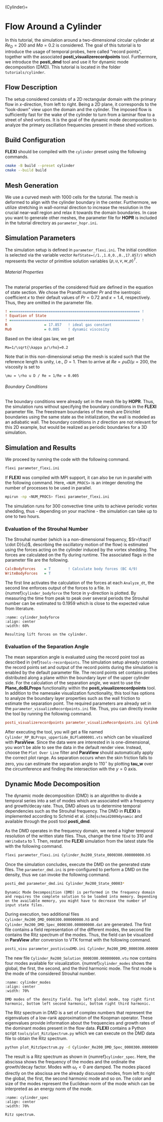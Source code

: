 (Cylinder)=
# Flow Around a Cylinder
In this tutorial, the simulation around a two-dimensional circular cylinder at $Re_D=200$ and $Ma=0.2$ is considered. The goal of this tutorial is to introduce the usage of temporal probes, here called "record points", together with the associated **posti_visualizerecordpoints** tool. Furthermore, we introduce the **posti_dmd** tool and use it for dynamic mode decomposition (DMD). This tutorial is located in the folder `tutorials/cylinder`.


## Flow Description
The setup considered consists of a 2D rectangular domain with the primary flow in $x$-direction, from left to right. Being a 2D plane, it corresponds to the "look-down" view upon the domain and the cylinder. The imposed flow is sufficiently fast for the wake of the cylinder to turn from a laminar flow to a street of shed vortices. It is the goal of the dynamic mode decomposition to analyze the primary oscillation frequencies present in these shed vortices.

## Build Configuration
**FLEXI** should be compiled with the `cylinder` preset using the following commands.
```bash
cmake -B build --preset cylinder
cmake --build build
```

## Mesh Generation
We use a curved mesh with $1000$ cells for the tutorial. The mesh is deformed to align with the cylinder boundary in the center. Furthermore, we utilize stretching in wall-normal direction to increase the resolution in the crucial near-wall region and relax it towards the domain boundaries. In case you want to generate other meshes, the parameter file for **HOPR** is included in the tutorial directory as `parameter_hopr.ini`. 

## Simulation Parameters
The simulation setup is defined in `parameter_flexi.ini`. The initial condition is selected via the variable vector ``RefState=(/1.,1.0,0.,0.,17.857/)`` which represents the vector of primitive solution variables $(\rho, u, v, w, p)^T$. 

###### Material Properties
The material properties of the considered fluid are defined in the equation of state section. We chose the Prandtl number $Pr$ and the isentropic coefficient $\kappa$ to their default values of $Pr = 0.72$ and $\kappa = 1.4$, respectively. Thus, they are omitted in the parameter file.
```ini
! ============================================================ !
! Equation of State
! ============================================================ !
R                 = 17.857   ! ideal gas constant
Mu0               = 0.005    ! dynamic viscosity
```
Based on the ideal gas law, we get
```{math}
Ma=1/\sqrt{\kappa p/\rho}=0.2
```
Note that in this non-dimensional setup the mesh is scaled such that the reference length is unity, i.e., $D=1$. Then to arrive at $Re=\rho u D / \mu = 200$, the viscosity is set to
```{math}
\mu = \rho u D / Re = 1/Re = 0.005
```

###### Boundary Conditions
The boundary conditions were already set in the mesh file by **HOPR**. Thus, the simulation runs without specifying the boundary conditions in the **FLEXI** parameter file. The freestream boundaries of the mesh are Dirichlet boundaries using the same state as the initialization, the wall is modeled as an adiabatic wall. The boundary conditions in $z$ direction are not relevant for this 2D example, but would be realized as periodic boundaries for a 3D simulation. 

## Simulation and Results
We proceed by running the code with the following command.
```bash
flexi parameter_flexi.ini
```
If **FLEXI** was compiled with MPI support, it can also be run in parallel with the following command. Here, `<NUM_PROCS>` is an integer denoting the number of processes to be used in parallel.
```bash
mpirun -np <NUM_PROCS> flexi parameter_flexi.ini
```
The simulation runs for 300 convective time units to achieve periodic vortex shedding, thus - depending on your machine - the simulation can take up to one to two hours.

### Evaluation of the Strouhal Number
The Strouhal number (which is a non-dimensional frequency, $Sr=\frac{f \cdot D}{u}$, describing the oscillatory motion of the flow) is estimated using the forces acting on the cylinder induced by the vortex shedding. The forces are calculated on the fly during runtime. The associated flags in the parameter file are the following.
```ini
CalcBodyForces    = T        ! Calculate body forces (BC 4/9)
WriteBodyForces   = T
```

The first line activates the calculation of the forces at each ``Analyze_dt``, the second line enforces output of the forces to a file. In {numref}`cylinder_bodyforce` the force in y-direction is plotted. By measuring the time from peak to peak over several periods the Strouhal number can be estimated to $0.1959$ which is close to the expected value from literature. 


```{figure} figures/cylinder_fy.jpg
:name: cylinder_bodyforce
:align: center
:width: 60%

Resulting lift forces on the cylinder.
```

### Evaluation of the Separation Angle
The mean separation angle is evaluated using the record point tool as described in {ref}`tools-recordpoints`. The simulation setup already contains the record points set and output of the record points during the simulation is enabled by the default parameter file. The record points set contains probes distributed along a plane within the boundary layer of the upper cylinder side. For the calculation of the separation angle, we want to use the **Plane_doBLProps** functionality within the **posti_visualizerecordpoints** tool. In addition to the namesake visualization functionality, this tool has options to analyze the boundary layer properties such as the wall friction to estimate the separation point. The required parameters are already set in the `parameter_visualizeRecordpoints.ini` file. Thus, you can directly invoke the tool by running the following command.
```ini
posti_visualizerecordpoints parameter_visualizeRecordpoints.ini Cylinder_Re200_RP_*
```

After executing the tool, you will get a file named `Cylinder_RP_BLProps_upperSide_BLPla000001.vts` which can be visualized with **ParaView**. Since the data were are interested in is one-dimensional, you won't be able
to see the data in the default render view. Instead, choose the `Plot Over Line` filter and **ParaView** should automatically apply the correct plot range. As separation occurs when the skin friction falls to zero, you can estimate the separation angle to $110^{\circ}$ by plotting **tau\_w** over the circumference and finding the intersection with the $y=0$ axis.

## Dynamic Mode Decomposition
The dynamic mode decomposition (DMD) is an algorithm to divide a temporal series into a set of modes which are associated with a frequency and growth/decay rate. Thus, DMD allows us to determine temporal dependencies such as the Strouhal frequency. The DMD in **FLEXI** is implemented according to Schmid et al. {cite}`schmid2009dynamic` and available through the posti tool **posti_dmd**.

As the DMD operates in the frequency domain, we need a higher temporal resolution of the written state files. Thus, change the time `TEnd` to $310$ and `nWriteData` to $1$. Then, restart the **FLEXI** simulation from the latest state file with the following command.
```bash
flexi parameter_flexi.ini Cylinder_Re200_State_0000300.000000000.h5
```
Once the simulation concludes, execute the DMD on the generated state files. The `parameter_dmd.ini` is pre-configured to perform a DMD on the density, thus we can invoke the following command.
```bash
posti_dmd parameter_dmd.ini Cylinder_Re200_State_00003*
```
```{attention}
Dynamic Mode Decomposition (DMD) is performed in the frequency domain and requires the complete solution to be loaded into memory. Depending on the available memory, you might have to decrease the number of input state files.
```
During execution, two additional files `Cylinder_Re200_DMD_0000300.000000000.h5` and `Cylinder_Re200_DMD_Spec_0000300.000000000.dat` are generated. The first file contains a field representation of the different modes, the
second file contains the Ritz spectrum of the modes. Thus, the field can be visualized in **ParaView** after conversion to VTK format with the following command.
```bash
posti_visu parameter_postivisuDMD.ini Cylinder_Re200_DMD_0000300.000000000.h5
```
The new file `Cylinder_Re200_Solution_0000300.000000000.vtu` now contains four modes available for visualization. {numref}`cylinder_modes` shows the global, the first, the second, and the third harmonic mode. The first mode is the mode of the considered Strouhal number.

```{figure} figures/dmd_modes.jpg
:name: cylinder_modes
:align: center
:width: 70%

DMD modes of the density field. Top left global mode, top right first harmonic, bottom left second harmonic, bottom right third harmonic.
```
The Ritz spectrum in DMD is a set of complex numbers that represent the eigenvalues of a low-rank approximation of the Koopman operator. These eigenvalues provide information about the frequencies and growth rates of the dominant modes present in the flow data. **FLEXI** contains a Python script `tools/plot_RitzSpectrum.py` which we can execute on the DMD data file to obtain the Ritz spectrum.
```bash
python plot_RitzSpectrum.py -d Cylinder_Re200_DMD_Spec_0000300.000000000.dat
```
The result is a Ritz spectrum as shown in {numref}`cylinder_spec`. Here, the abscissa shows the frequency of the modes and the ordinate the growth/decay factor. Modes with $\omega_r<0$ are damped. The modes placed
directly on the abscissa are the already discussed modes, from left to right the global, the first, the second harmonic mode and so on. The color and size of the modes represent the Euclidean norm of the mode which can be interpreted as an energy norm of the mode.

```{figure} figures/RitzSpec.jpg
:name: cylinder_spec
:align: center
:width: 70%

Ritz spectrum.
```
